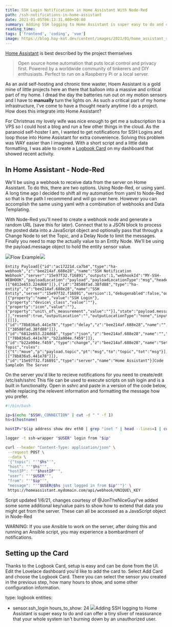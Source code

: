 ```yaml
---
title: SSH Login Notifications in Home Assistant With Node-Red
path: /ssh-notifications-in-home-assistant
date: 2021-01-05T06:13:31.000+00:00
summary: Adding SSH logging to Home Assistant is super easy to do and can offer a tiny sliver of reassurance that your whole system isn't burning down by an unauthorized user.
reading_time: 
tags: ['frontend', 'coding', 'vue']
image: https://blog.hay-kot.dev/content/images/2021/01/home_assistant_ssh.png
---
```


[Home Assistant](https://www.home-assistant.io/) is best described by the project themselves


> Open source home automation that puts local control and privacy first. Powered by a worldwide community of tinkerers and DIY enthusiasts. Perfect to run on a Raspberry Pi or a local server.

As an avid self-hosting and chronic time waster, Hoem Assistant is a gold mine of little projects here an there that balloon into a massive and critical part of my home. I dread the day the batteries run out on my motion sensors and I have to **manually** turn the lights on. As such a critical part of my home infrastructure, I've come to have a thought nearly anytime I do a project. How does this integrate into Home Assistant?  

For Christmas my lovely wife was nice enough to get me a subscription to a VPS so I could host a blog and run a few other things in the cloud. As the paranoid self-hoster I am, I wanted to get notifications for SSH Logins and loop those into Home Assistant for extra convenience. Solving this problem was WAY easier than I imagined. With a short script and a little data formatting, I was able to create a [Logbook Card](https://www.home-assistant.io/lovelace/logbook/) on my dashboard that showed recent activity. 

In Home Assistant - Node-Red
----------------------------

We'll be using a webhook to receive data from the server on Home Assistant. To do this, there are two options. Using Node-Red, or using yaml. A long time ago I decided to shift all my automation from yaml to Node-Red so that is the path I recommend and will go over here. However you can accomplish the same using yaml with a combination of webhooks and Data Templating.

 With Node-Red you'll need to create a webhook node and generate a random URL (save this for later). Connect that to a JSON block to process the posted data into a JavaScript object and optionally pass that through a Change Node to set the Topic, and a Delay Node to limit the messages. Finally you need to map the actually value to an Entity Node. We'll be using the payload.message object to hold the entity sensor value. 

![](https://blog.hay-kot.dev/content/images/2021/01/flow-Example-1.png)Flow Example![](https://blog.hay-kot.dev/content/images/2021/01/ssh_entity_node_config.png)
```
Entity Payload[{"id":"ac17221d.ca7b4","type":"ha-webhook","z":"bee214af.688e28","name":"SSH Notification Webhook","server":"15e97f32.f16891","outputs":1,"webhookId":"MY-SSH-WEBHOOK","payloadLocation":"payload","payloadLocationType":"msg","headersLocation":"","headersLocationType":"none","x":130,"y":400,"wires":[["6812e653.224d68"]]},{"id":"38588fad.38fd88","type":"ha-entity","z":"bee214af.688e28","name":"SSH Entity","server":"15e97f32.f16891","version":1,"debugenabled":false,"outputs":1,"entityType":"sensor","config":[{"property":"name","value":"SSH Login"},{"property":"device\_class","value":""},{"property":"icon","value":""},{"property":"unit\_of\_measurement","value":""}],"state":"payload.message","stateType":"msg","attributes":[],"resend":true,"outputLocation":"","outputLocationType":"none","inputOverride":"allow","x":750,"y":400,"wires":[[]]},{"id":"78b836a5.441e78","type":"delay","z":"bee214af.688e28","name":"","pauseType":"rate","timeout":"5","timeoutUnits":"seconds","rate":"1","nbRateUnits":"1","rateUnits":"minute","randomFirst":"1","randomLast":"5","randomUnits":"seconds","drop":true,"x":530,"y":400,"wires":[["38588fad.38fd88"]]},{"id":"6812e653.224d68","type":"json","z":"bee214af.688e28","name":"","property":"payload","action":"obj","pretty":false,"x":290,"y":400,"wires":[["78b836a5.441e78","b22a904e.f459"]]},{"id":"b22a904e.f459","type":"change","z":"bee214af.688e28","name":"Set Topic","rules":[{"t":"move","p":"payload.topic","pt":"msg","to":"topic","tot":"msg"}],"action":"","property":"","from":"","to":"","reg":false,"x":400,"y":400,"wires":[["78b836a5.441e78"]]},{"id":"15e97f32.f16891","type":"server","name":"Home Assistant"}]Code SampleOn The Server
```

On the server you'd like to recieve notifications for you need to create/edit /etc/ssh/sshrc This file can be used to execute scripts on ssh login and is a built in functionality. Open in sshrc and paste in a version of the code below, while replacing the relevent information and formatting the message how you prefer. 
```bash
#!/bin/bash

ip=$(echo "$SSH\_CONNECTION" | cut -d " " -f 1)
hs=$(hostname)

hostIP="$(ip address show dev eth0 | grep "inet " | head --lines=1 | cut --delimiter=' ' --fields=6 | cut --delimiter='/' --fields=1)"

logger -t ssh-wrapper "$USER" login from "$ip"

curl --header "Content-Type: application/json" \
 --request POST \
 --data \
 '{"topic": "'"$hs"'",
 "host": "'"$hs"'",
 "hostIP": "'"$hostIP"'",
 "user": "'"$USER"'",
 "from": "'"$ip"'",
 "message": "'"$USER@$hs just logged in from $ip"'"}' \
 https://homeassistant.mydomain.com/api/webhook/UNIQUE\_KEY
```

Script updated 1/6/21, changes courtesy of @JonTheNiceGuyI've added some some additional key/value pairs to show how to extend that data you might get from the server. These can all be accessed as a JavaScript object in Node-Red

WARNING: If you use Ansible to work on the server, after doing this and running an Ansible script, you may experience a bombardment of notifications. 

Setting up the Card
-------------------

Thanks to the Logbook Card, setup is easy and can be done from the UI. Edit the Lovelace dashboard you'd like to add the card to. Select Add Card and choose the Logbook Card. There you can select the sensor you created in the previous step, how many hours to show, and some other configuration information. 

type: logbook
entities:
 - sensor.ssh\_login
hours\_to\_show: 24
![](https://blog.hay-kot.dev/content/images/2021/01/ssh_log-1.png)Adding SSH logging to Home Assistant is super easy to do and can offer a tiny sliver of reassurance that your whole system isn't burning down by an unauthorized user.


